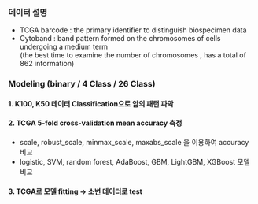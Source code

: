 ### 데이터 설명
- TCGA barcode : the primary identifier to distinguish biospecimen data
- Cytoband : band pattern formed on the chromosomes of cells undergoing a medium term <br>(the best time to examine the number of chromosomes , has a total of 862 information)

### Modeling (binary / 4 Class / 26 Class)
#### 1. K100, K50 데이터 Classification으로 암의 패턴 파악
#### 2. TCGA 5-fold cross-validation mean accuracy 측정
- scale, robust_scale, minmax_scale, maxabs_scale 을 이용하여 accuracy 비교
- logistic, SVM, random forest, AdaBoost, GBM, LightGBM, XGBoost 모델 비교
#### 3. TCGA로 모델 fitting -> 소변 데이터로 test
